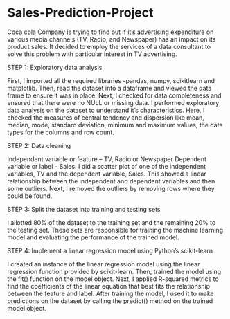 # Sales-Prediction-Project

Coca cola Company is trying to find out if it’s advertising expenditure on various media channels (TV, Radio, and Newspaper) has an impact on its product sales. It decided to employ the services of a data consultant to solve this problem with particular interest in TV advertising.

STEP 1:  Exploratory data analysis

First, I imported all the required libraries -pandas, numpy, scikitlearn and matplotlib. Then, read the dataset into a dataframe and viewed the data frame to ensure it was in place. Next, I checked for data completeness and ensured that there were no NULL or missing data. I performed exploratory data analysis on the dataset to understand it’s characteristics. Here, I checked the measures of central tendency and dispersion like mean, median, mode, standard deviation, minimum and maximum values, the data types for the columns and row count.

STEP 2: Data cleaning

Independent variable or feature – TV, Radio or Newspaper
Dependent variable or label – Sales.
I did a scatter plot of one of the independent variables, TV and the dependent variable, Sales. This showed a linear relationship between the independent and dependent variables and then some outliers. Next, I removed the outliers by removing rows where they could be found.

STEP 3: Split the dataset into training and testing sets

I allotted 80% of the dataset to the training set and the remaining 20% to the testing set. These sets are responsible for training the machine learning model and evaluating the performance of the trained model.

STEP 4: Implement a linear regression model using Python’s scikit-learn

I created an instance of the linear regression model using the linear regression function provided by scikit-learn. Then, trained the model using the fit() function on the model object. Next, I applied R-squared metrics to find the coefficients of the linear equation that best fits the relationship between the feature and label. After training the model, I used it to make predictions on the dataset by calling the predict() method on the trained model object. 
